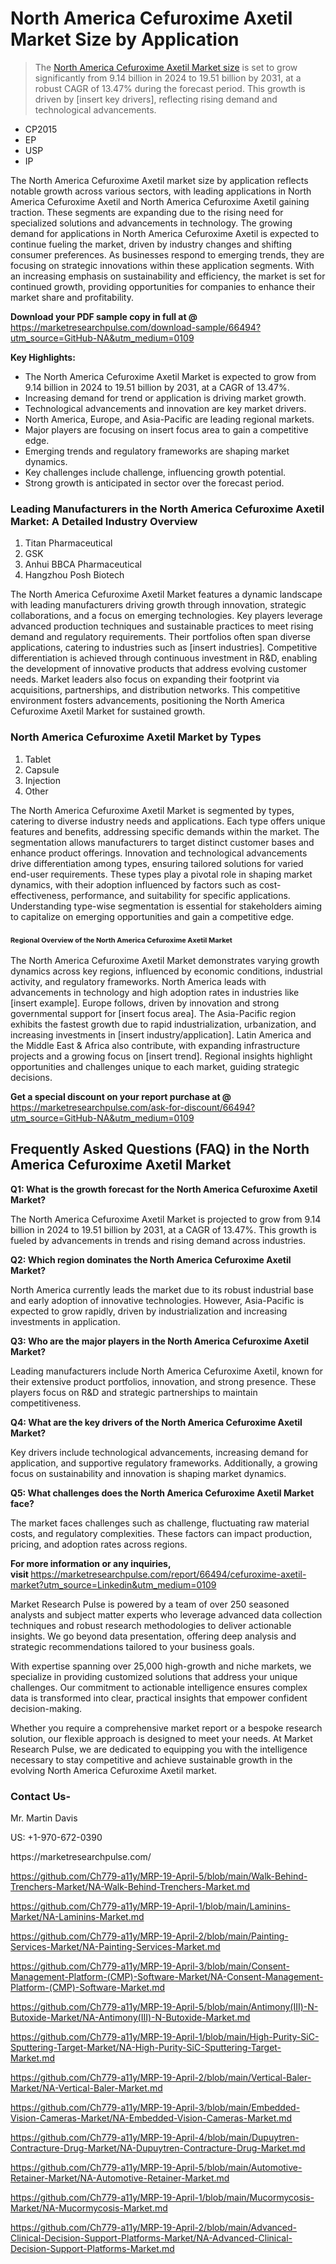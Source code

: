 <h1>North America Cefuroxime Axetil Market&nbsp;Size by Application</h1><blockquote><p>The <a href="https://marketresearchpulse.com/download-sample/66494?utm_source=GitHub-NA&amp;utm_medium=0109">North America Cefuroxime Axetil Market size</a> is set to grow significantly from 9.14 billion in 2024 to 19.51 billion by 2031, at a robust CAGR of 13.47% during the forecast period. This growth is driven by [insert key drivers], reflecting rising demand and technological advancements.</p></blockquote><ul><li>CP2015<li> EP<li> USP<li> IP</li></ul><p>The North America Cefuroxime Axetil market size by application reflects notable growth across various sectors, with leading applications in North America Cefuroxime Axetil and North America Cefuroxime Axetil gaining traction. These segments are expanding due to the rising need for specialized solutions and advancements in technology. The growing demand for applications in North America Cefuroxime Axetil is expected to continue fueling the market, driven by industry changes and shifting consumer preferences. As businesses respond to emerging trends, they are focusing on strategic innovations within these application segments. With an increasing emphasis on sustainability and efficiency, the market is set for continued growth, providing opportunities for companies to enhance their market share and profitability.</p><p><strong>Download your PDF sample copy in full at @ </strong><a href="https://marketresearchpulse.com/download-sample/66494?utm_source=GitHub-NA&amp;utm_medium=0109">https://marketresearchpulse.com/download-sample/66494?utm_source=GitHub-NA&amp;utm_medium=0109</a></p><p><strong>Key Highlights: </strong></p><ul><li>The North America Cefuroxime Axetil Market is expected to grow from 9.14 billion in 2024 to 19.51 billion by 2031, at a CAGR of 13.47%.</li><li>Increasing demand for trend or application is driving market growth.</li><li>Technological advancements and innovation are key market drivers.</li><li>North America, Europe, and Asia-Pacific are leading regional markets.</li><li>Major players are focusing on insert focus area to gain a competitive edge.</li><li>Emerging trends and regulatory frameworks are shaping market dynamics.</li><li>Key challenges include challenge, influencing growth potential.</li><li>Strong growth is anticipated in sector over the forecast period.</li></ul><h3>Leading Manufacturers in the North America Cefuroxime Axetil Market: A Detailed Industry Overview</h3><ol><li>Titan Pharmaceutical</li><li>GSK</li><li>Anhui BBCA Pharmaceutical</li><li>Hangzhou Posh Biotech</li></ol><div class="flex max-w-full flex-col flex-grow"><div class="min-h-8 text-message flex w-full flex-col items-end gap-2 whitespace-normal break-words [.text-message+&amp;]:mt-5" dir="auto" data-message-author-role="assistant" data-message-id="fd8432e4-4910-450d-b182-61b7bfb0a01f" data-message-model-slug="gpt-4o"><div class="flex w-full flex-col gap-1 empty:hidden first:pt-[3px]"><div class="markdown prose w-full break-words dark:prose-invert light"><p>The North America Cefuroxime Axetil Market features a dynamic landscape with leading manufacturers driving growth through innovation, strategic collaborations, and a focus on emerging technologies. Key players leverage advanced production techniques and sustainable practices to meet rising demand and regulatory requirements. Their portfolios often span diverse applications, catering to industries such as [insert industries]. Competitive differentiation is achieved through continuous investment in R&amp;D, enabling the development of innovative products that address evolving customer needs. Market leaders also focus on expanding their footprint via acquisitions, partnerships, and distribution networks. This competitive environment fosters advancements, positioning the North America Cefuroxime Axetil Market for sustained growth.</p></div></div></div></div><h3>North America Cefuroxime Axetil Market by Types</h3><ol><li>Tablet<li> Capsule<li> Injection<li> Other</li></ol><div class="flex max-w-full flex-col flex-grow"><div class="min-h-8 text-message flex w-full flex-col items-end gap-2 whitespace-normal break-words [.text-message+&amp;]:mt-5" dir="auto" data-message-author-role="assistant" data-message-id="084470be-0bb7-4664-bddf-5156b4f41249" data-message-model-slug="gpt-4o-mini"><div class="flex w-full flex-col gap-1 empty:hidden first:pt-[3px]"><div class="markdown prose w-full break-words dark:prose-invert light"><p>The North America Cefuroxime Axetil Market is segmented by types, catering to diverse industry needs and applications. Each type offers unique features and benefits, addressing specific demands within the market. The segmentation allows manufacturers to target distinct customer bases and enhance product offerings. Innovation and technological advancements drive differentiation among types, ensuring tailored solutions for varied end-user requirements. These types play a pivotal role in shaping market dynamics, with their adoption influenced by factors such as cost-effectiveness, performance, and suitability for specific applications. Understanding type-wise segmentation is essential for stakeholders aiming to capitalize on emerging opportunities and gain a competitive edge.</p></div></div></div></div><h3><span style="font-size: 11px;">Regional Overview of the North America Cefuroxime Axetil Market</span></h3><div class="flex max-w-full flex-col flex-grow"><div class="min-h-8 text-message flex w-full flex-col items-end gap-2 whitespace-normal break-words [.text-message+&amp;]:mt-5" dir="auto" data-message-author-role="assistant" data-message-id="e9038762-ce64-4e30-91c9-9bd413514231" data-message-model-slug="gpt-4o-mini"><div class="flex w-full flex-col gap-1 empty:hidden first:pt-[3px]"><div class="markdown prose w-full break-words dark:prose-invert light"><p>The North America Cefuroxime Axetil Market demonstrates varying growth dynamics across key regions, influenced by economic conditions, industrial activity, and regulatory frameworks. North America leads with advancements in technology and high adoption rates in industries like [insert example]. Europe follows, driven by innovation and strong governmental support for [insert focus area]. The Asia-Pacific region exhibits the fastest growth due to rapid industrialization, urbanization, and increasing investments in [insert industry/application]. Latin America and the Middle East &amp; Africa also contribute, with expanding infrastructure projects and a growing focus on [insert trend]. Regional insights highlight opportunities and challenges unique to each market, guiding strategic decisions.</p></div></div></div></div><p><strong>Get a special discount on your report purchase at @ </strong><a href="https://marketresearchpulse.com/ask-for-discount/66494?utm_source=GitHub-NA&amp;utm_medium=0109">https://marketresearchpulse.com/ask-for-discount/66494?utm_source=GitHub-NA&amp;utm_medium=0109</a></p><h2>Frequently Asked Questions (FAQ) in the North America Cefuroxime Axetil Market</h2><p><strong>Q1: What is the growth forecast for the North America Cefuroxime Axetil Market?</strong></p><p>The North America Cefuroxime Axetil Market is projected to grow from 9.14 billion in 2024 to 19.51 billion by 2031, at a CAGR of 13.47%. This growth is fueled by advancements in trends and rising demand across industries.</p><p><strong>Q2: Which region dominates the North America Cefuroxime Axetil Market?</strong></p><p>North America currently leads the market due to its robust industrial base and early adoption of innovative technologies. However, Asia-Pacific is expected to grow rapidly, driven by industrialization and increasing investments in application.</p><p><strong>Q3: Who are the major players in the North America Cefuroxime Axetil Market?</strong></p><p>Leading manufacturers include North America Cefuroxime Axetil, known for their extensive product portfolios, innovation, and strong presence. These players focus on R&amp;D and strategic partnerships to maintain competitiveness.</p><p><strong>Q4: What are the key drivers of the North America Cefuroxime Axetil Market?</strong></p><p>Key drivers include technological advancements, increasing demand for application, and supportive regulatory frameworks. Additionally, a growing focus on sustainability and innovation is shaping market dynamics.</p><p><strong>Q5: What challenges does the North America Cefuroxime Axetil Market face?</strong></p><p>The market faces challenges such as challenge, fluctuating raw material costs, and regulatory complexities. These factors can impact production, pricing, and adoption rates across regions.</p><p><strong>For more information or any inquiries, visit&nbsp;</strong><a href="https://marketresearchpulse.com/report/66494/cefuroxime-axetil-market?utm_source=Linkedin&utm_medium=0109">https://marketresearchpulse.com/report/66494/cefuroxime-axetil-market?utm_source=Linkedin&utm_medium=0109</a></p><p>Market Research Pulse is powered by a team of over 250 seasoned analysts and subject matter experts who leverage advanced data collection techniques and robust research methodologies to deliver actionable insights. We go beyond data presentation, offering deep analysis and strategic recommendations tailored to your business goals.</p><p>With expertise spanning over 25,000 high-growth and niche markets, we specialize in providing customized solutions that address your unique challenges. Our commitment to actionable intelligence ensures complex data is transformed into clear, practical insights that empower confident decision-making.</p><p>Whether you require a comprehensive market report or a bespoke research solution, our flexible approach is designed to meet your needs. At Market Research Pulse, we are dedicated to equipping you with the intelligence necessary to stay competitive and achieve sustainable growth in the evolving North America Cefuroxime Axetil market.</p><h3><strong>Contact Us-</strong></h3><p>Mr. Martin Davis</p><p>US: +1-970-672-0390</p><p>https://marketresearchpulse.com/</p><p><a href="https://github.com/Ch779-a11y/MRP-19-April-5/blob/main/Walk-Behind-Trenchers-Market/NA-Walk-Behind-Trenchers-Market.md">https://github.com/Ch779-a11y/MRP-19-April-5/blob/main/Walk-Behind-Trenchers-Market/NA-Walk-Behind-Trenchers-Market.md</a></p><p><a href="https://github.com/Ch779-a11y/MRP-19-April-1/blob/main/Laminins-Market/NA-Laminins-Market.md">https://github.com/Ch779-a11y/MRP-19-April-1/blob/main/Laminins-Market/NA-Laminins-Market.md</a></p><p><a href="https://github.com/Ch779-a11y/MRP-19-April-2/blob/main/Painting-Services-Market/NA-Painting-Services-Market.md">https://github.com/Ch779-a11y/MRP-19-April-2/blob/main/Painting-Services-Market/NA-Painting-Services-Market.md</a></p><p><a href="https://github.com/Ch779-a11y/MRP-19-April-3/blob/main/Consent-Management-Platform-(CMP)-Software-Market/NA-Consent-Management-Platform-(CMP)-Software-Market.md">https://github.com/Ch779-a11y/MRP-19-April-3/blob/main/Consent-Management-Platform-(CMP)-Software-Market/NA-Consent-Management-Platform-(CMP)-Software-Market.md</a></p><p><a href="https://github.com/Ch779-a11y/MRP-19-April-5/blob/main/Antimony(III)-N-Butoxide-Market/NA-Antimony(III)-N-Butoxide-Market.md">https://github.com/Ch779-a11y/MRP-19-April-5/blob/main/Antimony(III)-N-Butoxide-Market/NA-Antimony(III)-N-Butoxide-Market.md</a></p><p><a href="https://github.com/Ch779-a11y/MRP-19-April-1/blob/main/High-Purity-SiC-Sputtering-Target-Market/NA-High-Purity-SiC-Sputtering-Target-Market.md">https://github.com/Ch779-a11y/MRP-19-April-1/blob/main/High-Purity-SiC-Sputtering-Target-Market/NA-High-Purity-SiC-Sputtering-Target-Market.md</a></p><p><a href="https://github.com/Ch779-a11y/MRP-19-April-2/blob/main/Vertical-Baler-Market/NA-Vertical-Baler-Market.md">https://github.com/Ch779-a11y/MRP-19-April-2/blob/main/Vertical-Baler-Market/NA-Vertical-Baler-Market.md</a></p><p><a href="https://github.com/Ch779-a11y/MRP-19-April-3/blob/main/Embedded-Vision-Cameras-Market/NA-Embedded-Vision-Cameras-Market.md">https://github.com/Ch779-a11y/MRP-19-April-3/blob/main/Embedded-Vision-Cameras-Market/NA-Embedded-Vision-Cameras-Market.md</a></p><p><a href="https://github.com/Ch779-a11y/MRP-19-April-4/blob/main/Dupuytren-Contracture-Drug-Market/NA-Dupuytren-Contracture-Drug-Market.md">https://github.com/Ch779-a11y/MRP-19-April-4/blob/main/Dupuytren-Contracture-Drug-Market/NA-Dupuytren-Contracture-Drug-Market.md</a></p><p><a href="https://github.com/Ch779-a11y/MRP-19-April-5/blob/main/Automotive-Retainer-Market/NA-Automotive-Retainer-Market.md">https://github.com/Ch779-a11y/MRP-19-April-5/blob/main/Automotive-Retainer-Market/NA-Automotive-Retainer-Market.md</a></p><p><a href="https://github.com/Ch779-a11y/MRP-19-April-1/blob/main/Mucormycosis-Market/NA-Mucormycosis-Market.md">https://github.com/Ch779-a11y/MRP-19-April-1/blob/main/Mucormycosis-Market/NA-Mucormycosis-Market.md</a></p><p><a href="https://github.com/Ch779-a11y/MRP-19-April-2/blob/main/Advanced-Clinical-Decision-Support-Platforms-Market/NA-Advanced-Clinical-Decision-Support-Platforms-Market.md">https://github.com/Ch779-a11y/MRP-19-April-2/blob/main/Advanced-Clinical-Decision-Support-Platforms-Market/NA-Advanced-Clinical-Decision-Support-Platforms-Market.md</a></p>
